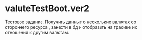 # valuteTestBoot.ver2
Тестовое задание. Получить данные о нескольких валютах со стороннего ресурса , занести в бд и отобразить на графике их отношения к другим валютам.
